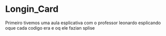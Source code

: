 # Longin_Card

Primeiro tivemos uma aula esplicativa com o professor leonardo esplicando oque cada codigo era e oq ele 
fazian splise
